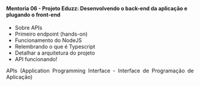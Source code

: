 <h4>Mentoria 06 - Projeto Eduzz: Desenvolvendo o back-end da aplicação e plugando o front-end</h4>

<ul>
    <li>Sobre APIs</li>
    <li>Primeiro endpoint (hands-on)</li>
    <li>Funcionamento do NodeJS</li>
    <li>Relembrando o que é Typescript</li>
    <li>Detalhar a arquitetura do projeto</li>
    <li>API funcionando!</li>
</ul>

<p align="justify">
    APIs (Application Programming Interface - Interface de Programação de Aplicação)
</p>
